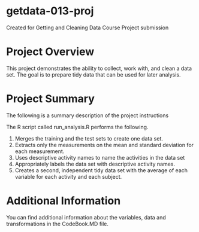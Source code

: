 # getdata-013-proj
Created for Getting and Cleaning Data Course Project submission


# Project Overview

This project demonstrates the ability to collect, work with, and clean a data set. The goal is to prepare tidy data that can be used for later analysis. 

# Project Summary

The following is a summary description of the project instructions

The R script called run_analysis.R performs the following. 

1. Merges the training and the test sets to create one data set. 
2. Extracts only the measurements on the mean and standard deviation for each measurement. 
3. Uses descriptive activity names to name the activities in the data set 
4. Appropriately labels the data set with descriptive activity names. 
5. Creates a second, independent tidy data set with the average of each variable for each activity and each subject. 

# Additional Information

You can find additional information about the variables, data and transformations in the CodeBook.MD file.
